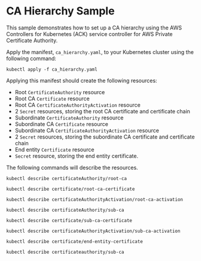 # CA Hierarchy Sample

This sample demonstrates how to set up a CA hierarchy using the AWS Controllers for Kubernetes (ACK) service controller for AWS Private Certificate Authority.

Apply the manifest, `ca_hierarchy.yaml`, to your Kubernetes cluster using the following command:

```
kubectl apply -f ca_hierarchy.yaml
```

Applying this manifest should create the following resources:
- Root `CertificateAuthority` resource
- Root CA `Certificate` resource
- Root CA `CertificateAuthorityActivation` resource
- 2 `Secret` resources, storing the root CA certificate and certificate chain
- Subordinate `CertificateAuthority` resource
- Subordinate CA `Certificate` resource
- Subordinate CA `CertificateAuthorityActivation` resource
- 2 `Secret` resources, storing the subordinate CA certificate and certificate chain
- End entity `Certificate` resource
- `Secret` resource, storing the end entity certificate. 

The following commands will describe the resources.
```
kubectl describe certificateAuthority/root-ca
```
```
kubectl describe certificate/root-ca-certificate
```
```
kubectl describe certificateAuthorityActivation/root-ca-activation
```
```
kubectl describe certificateAuthority/sub-ca
```
```
kubectl describe certificate/sub-ca-certificate
```
```
kubectl describe certificateAuthorityActivation/sub-ca-activation
```
```
kubectl describe certificate/end-entity-certificate
```
```
kubectl describe certificateauthority/sub-ca
```